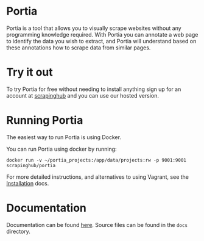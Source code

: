 Portia
======

Portia is a tool that allows you to visually scrape websites without any programming knowledge required. With Portia you can annotate a web page to identify the data you wish to extract, and Portia will understand based on these annotations how to scrape data from similar pages.

# Try it out

To try Portia for free without needing to install anything sign up for an account at [scrapinghub](https://portia.scrapinghub.com/) and you can use our hosted version.

# Running Portia

The easiest way to run Portia is using Docker.

You can run Portia using docker by running:

    docker run -v ~/portia_projects:/app/data/projects:rw -p 9001:9001 scrapinghub/portia

For more detailed instructions, and alternatives to using Vagrant, see the [Installation](http://portia.readthedocs.org/en/latest/installation.html) docs.

# Documentation

Documentation can be found [here](http://portia.readthedocs.org/en/latest/index.html). Source files can be found in the ``docs`` directory.

